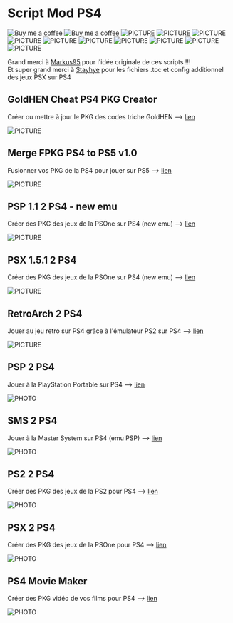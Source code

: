 # Script Mod PS4
[![Buy me a coffee](https://img.shields.io/badge/Donate-Paypal-blue.svg)](https://www.paypal.com/paypalme/chronoss01)  [![Buy me a coffee](https://img.shields.io/badge/Donate-Kofi-orange.svg)](https://ko-fi.com/chronoss)  ![PICTURE](https://img.shields.io/github/downloads/chronoss09/Script-Mod-PS4/total)  ![PICTURE](https://img.shields.io/github/downloads/chronoss09/Script-Mod-PS4/psx_ps4/total)  ![PICTURE](https://img.shields.io/github/downloads/chronoss09/Script-Mod-PS4/ps2_ps4/total)  ![PICTURE](https://img.shields.io/github/downloads/chronoss09/Script-Mod-PS4/sms_ps4/total)  ![PICTURE](https://img.shields.io/github/downloads/chronoss09/Script-Mod-PS4/psp_ps4/total) ![PICTURE](https://img.shields.io/github/downloads/chronoss09/Script-Mod-PS4/retro_ps2/total) ![PICTURE](https://img.shields.io/github/downloads/chronoss09/Script-Mod-PS4/psx151_ps4/total) ![PICTURE](https://img.shields.io/github/downloads/chronoss09/Script-Mod-PS4/psp11_ps4/total) ![PICTURE](https://img.shields.io/github/downloads/chronoss09/Script-Mod-PS4/merge_ps4/total) ![PICTURE](https://img.shields.io/github/downloads/chronoss09/Script-Mod-PS4/cheat_ps4/total)

Grand merci à [Markus95](https://twitter.com/Markus00095) pour l'idée originale de ces scripts !!!  
Et super grand merci à [Stayhye](https://www.psx-place.com/members/33996/) pour les fichiers .toc et config additionnel des jeux PSX sur PS4


## GoldHEN Cheat PS4 PKG Creator

Créer ou mettre à jour le PKG des codes triche GoldHEN --> [lien](https://github.com/chronoss09/Script-Mod-PS4/releases/tag/cheat_ps4)

![PICTURE](https://github.com/chronoss09/Script-Mod-PS4/blob/main/GoldHEN%20Cheat%20PKG.PNG)


## Merge FPKG PS4 to PS5 v1.0

Fusionner vos PKG de la PS4 pour jouer sur PS5 --> [lien](https://github.com/chronoss09/Script-Mod-PS4/releases/tag/merge_ps4)

![PICTURE](https://github.com/chronoss09/Script-Mod-PS4/blob/main/merge2ps5.PNG)


## PSP 1.1 2 PS4 - new emu

Créer des PKG des jeux de la PSOne sur PS4 (new emu) --> [lien](https://github.com/chronoss09/Script-Mod-PS4/releases/tag/psx151_ps4)

![PICTURE](https://github.com/chronoss09/Script-Mod-PS4/blob/main/psp1.1.PNG)


## PSX 1.5.1 2 PS4

Créer des PKG des jeux de la PSOne sur PS4 (new emu) --> [lien](https://github.com/chronoss09/Script-Mod-PS4/releases/tag/psx151_ps4)

![PICTURE](https://github.com/chronoss09/Script-Mod-PS4/blob/main/psx2ps4.PNG)


## RetroArch 2 PS4

Jouer au jeu retro sur PS4 grâce à l'émulateur PS2 sur PS4 --> [lien](https://github.com/chronoss09/Script-Mod-PS4/releases/tag/retro_ps2)

![PICTURE](https://github.com/chronoss09/Script-Mod-PS4/blob/main/Retro2PS4.PNG)


## PSP 2 PS4
Jouer à la PlayStation Portable sur PS4 --> [lien](https://github.com/chronoss09/Script-Mod-PS4/releases/tag/psp_ps4)

![PHOTO](https://github.com/chronoss09/Script-Mod-PS4/blob/main/PSP_2_PS4_v1.0%20fr.PNG)


## SMS 2 PS4
Jouer à la Master System sur PS4 (emu PSP) --> [lien](https://github.com/chronoss09/Script-Mod-PS4/releases/tag/sms_ps4)

![PHOTO](https://github.com/chronoss09/Script-Mod-PS4/blob/main/SMS%202%20PS4.PNG)


## PS2 2 PS4
Créer des PKG des jeux de la PS2 pour PS4 --> [lien](https://github.com/chronoss09/Script-Mod-PS4/releases/tag/ps2_ps4)

![PHOTO](https://github.com/chronoss09/Script-Mod-PS4/blob/main/PS22PS4.PNG)


## PSX 2 PS4
Créer des PKG des jeux de la PSOne pour PS4 --> [lien](https://github.com/chronoss09/Scrip-Mod-PS4/releases/tag/psx_ps4)

![PHOTO](https://github.com/chronoss09/Scrip-Mod-PS4/blob/main/PSX_2_PS4_v1.4%20mod%20fr.PNG)


## PS4 Movie Maker
Créer des PKG vidéo de vos films pour PS4 --> [lien](https://github.com/chronoss09/Scrip-Mod-PS4/releases/tag/ps4_movie)

![PHOTO](https://github.com/chronoss09/Scrip-Mod-PS4/blob/main/PS4_Movie_Maker_v1.0.PNG)
